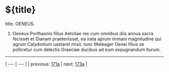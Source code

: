 # ${title}

title. OENEUS.



1. Oeneus Porthaonis filius Aetoliae rex cum omnibus diis annua sacra fecisset et Dianam praeteriisset, ea irata aprum immani magnitudine qui agrum Calydonium uastaret misit. tunc Meleager Oenei filius se pollicetur cum delectis Graeciae ducibus ad eum expugnandum iturum.



---

| --- | --- |
| previous: [171a](../171a/) | next: [173a](../173a/) |